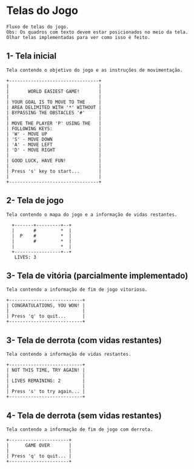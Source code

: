 # Telas do Jogo
    Fluxo de telas do jogo. 
    Obs: Os quadros com texto devem estar posicionados no meio da tela. Olhar telas implementadas para ver como isso é feito.

## 1- Tela inicial
    Tela contendo o objetivo do jogo e as instruções de movimentação.

```
+---------------------------------+
|                                 |
|       WORLD EASIEST GAME!       |
|                                 |
| YOUR GOAL IS TO MOVE TO THE     |
| AREA DELIMITED WITH '*' WITHOUT |
| BYPASSING THE OBSTACLES '#'     |
|                                 |
| MOVE THE PLAYER 'P' USING THE   | 
| FOLLOWING KEYS:                 |
| 'W' - MOVE UP                   |
| 'S' - MOVE DOWN                 |
| 'A' - MOVE LEFT                 |
| 'D' - MOVE RIGHT                |
|                                 |
| GOOD LUCK, HAVE FUN!            |
|                                 |
| Press 's' key to start...       |
|                                 |
+---------------------------------+
```

## 2- Tela de jogo
    Tela contendo o mapa do jogo e a informação de vidas restantes.

```
  +-------+---------+--+
  |       #         *  |
  |  P    #         *  |
  |       #         *  |
  |                 *  |
  +-----------------+--+
   LIVES: 3
```

## 3- Tela de vitória (parcialmente implementado)
    Tela contendo a informação de fim de jogo vitorioso.

```
+---------------------------+
| CONGRATULATIONS, YOU WON! |
|                           |
| Press 'q' to quit...      |
+---------------------------+
```

## 3- Tela de derrota (com vidas restantes)
    Tela contendo a informação de vidas restantes.

```
+---------------------------+
| NOT THIS TIME, TRY AGAIN! |
|                           |
| LIVES REMAINING: 2        |
|                           |
| Press 's' to try again... |
+---------------------------+
```


## 4- Tela de derrota (sem vidas restantes)
    Tela contendo a informação de fim de jogo com derrota.

```
+----------------------+
|      GAME OVER       |
|                      |
| Press 'q' to quit... |
+----------------------+
```
